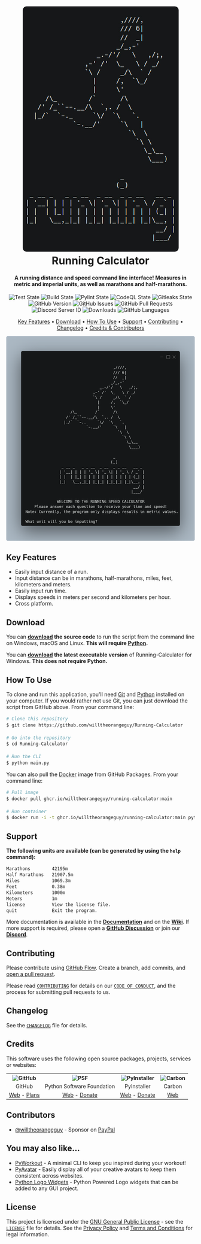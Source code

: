 <!-- Logo -->
<h1 align="center">
  <img src="https://github.com/willtheorangeguy/Running-Calculator/blob/main/docs/images/logo.png" alt="Running Calculator">
  <br>
  Running Calculator
  <br>
</h1>

<!-- Copy -->
<h4 align="center">A running distance and speed command line interface! Measures in metric and imperial units, as well as marathons and half-marathons.</h4>

<!-- Badges -->
<div align="center">
  <!-- Stability -->
  <img alt="Test State" src="https://github.com/willtheorangeguy/Running-Calculator/actions/workflows/test.yml/badge.svg">
  <!-- Stability -->
  <img alt="Build State" src="https://github.com/willtheorangeguy/Running-Calculator/actions/workflows/build.yml/badge.svg">
  <!-- Stability -->
  <img alt="Pylint State" src="https://github.com/willtheorangeguy/Running-Calculator/actions/workflows/pylint.yml/badge.svg">
  <!-- CodeQL -->
  <img alt="CodeQL State" src="https://github.com/willtheorangeguy/Running-Calculator/actions/workflows/codeql.yml/badge.svg">
  <!-- Gitleaks -->
  <img alt="Gitleaks State" src="https://github.com/willtheorangeguy/Running-Calculator/actions/workflows/gitleaks.yml/badge.svg">
  <!-- Version -->
  <img alt="GitHub Version" src="https://img.shields.io/github/v/release/willtheorangeguy/Running-Calculator">
  <!-- Issues -->
  <img alt="GitHub Issues" src="https://img.shields.io/github/issues/willtheorangeguy/Running-Calculator">
  <!-- Pull Requests -->
  <img alt="GitHub Pull Requests" src="https://img.shields.io/github/issues-pr/willtheorangeguy/Running-Calculator">
  <!-- Discord -->
  <img alt="Discord Server ID" src="https://img.shields.io/discord/950267832283848764">
  <!-- Downloads -->
  <img alt="Downloads" src="https://img.shields.io/github/downloads/willtheorangeguy/Running-Calculator/total">
  <!-- Language Count -->
  <img alt="GitHub Languages" src="https://img.shields.io/github/languages/count/willtheorangeguy/Running-Calculator">
</div>

<!-- Navigation -->
<p align="center">
  <a href="#key-features">Key Features</a> •
  <a href="#download">Download</a> •
  <a href="#how-to-use">How To Use</a> •
  <a href="#support">Support</a> •
  <a href="#contributing">Contributing</a> •
  <a href="#changelog">Changelog</a> •
  <a href="#credits">Credits & Contributors</a>
</p>

<!-- Screenshot(s) -->
![screenshot](https://github.com/willtheorangeguy/Running-Calculator/blob/main/docs/images/welcome.png)

## Key Features

* Easily input distance of a run.
* Input distance can be in marathons, half-marathons, miles, feet, kilometers and meters.
* Easily input run time.
* Displays speeds in meters per second and kilometers per hour.
* Cross platform.

## Download

You can **[download](https://github.com/willtheorangeguy/Running-Calculator/releases/latest) the source code** to run the script from the command line on Windows, macOS and Linux. **This will require [Python](https://www.python.org/downloads/).**

You can **[download](https://github.com/willtheorangeguy/Running-Calculator/releases/latest) the latest executable version** of Running-Calculator for Windows. **This does not require Python.**

## How To Use

To clone and run this application, you'll need [Git](https://git-scm.com/downloads) and [Python](https://www.python.org/downloads/) installed on your computer. If you would rather not use Git, you can just download the script from GitHub above. From your command line:

```bash
# Clone this repository
$ git clone https://github.com/willtheorangeguy/Running-Calculator

# Go into the repository
$ cd Running-Calculator

# Run the CLI
$ python main.py
```

You can also pull the [Docker](https://www.docker.com/) image from GitHub Packages. From your command line:

```bash
# Pull image
$ docker pull ghcr.io/willtheorangeguy/running-calculator:main

# Run container
$ docker run -i -t ghcr.io/willtheorangeguy/running-calculator:main python main.py
```

## Support

**The following units are available (can be generated by using the `help` command):**

```text
Marathons        42195m
Half Marathons   21907.5m
Miles            1069.3m
Feet             0.38m
Kilometers       1000m
Meters           1m
license          View the license file. 
quit             Exit the program.
```

More documentation is available in the **[Documentation](https://github.com/willtheorangeguy/Running-Calculator/tree/main/docs)** and on the **[Wiki](https://github.com/willtheorangeguy/Running-Calculator/wiki)**. If more support is required, please open a **[GitHub Discussion](https://github.com/willtheorangeguy/Running-Calculator/discussions/new)** or join our **[Discord](https://discord.gg/2eBHwHaPWp)**.

## Contributing

Please contribute using [GitHub Flow](https://guides.github.com/introduction/flow). Create a branch, add commits, and [open a pull request](https://github.com/willtheorangeguy/Running-Calculator/compare).

Please read [`CONTRIBUTING`](CONTRIBUTING.md) for details on our [`CODE OF CONDUCT`](CODE_OF_CONDUCT.md), and the process for submitting pull requests to us.

## Changelog

See the [`CHANGELOG`](CHANGELOG.md) file for details.

## Credits

This software uses the following open source packages, projects, services or websites:

<!-- Credits Table -->
<table>
  <tr>
    <th align="center"><img src="https://applets.imgix.net/https%3A%2F%2Fassets.ifttt.com%2Fimages%2Fchannels%2F2107379463%2Ficons%2Fmonochrome_large.png?w=240&h=240&s=8a19bbc158996d098e2fb18310ba7f33" width="150" height="150" alt="GitHub"/></th>
    <th align="center"><img src="https://upload.wikimedia.org/wikipedia/commons/thumb/c/c3/Python-logo-notext.svg/182px-Python-logo-notext.svg.png" width="150" height="150" alt="PSF"/></th>
    <th align="center"><img src="https://pyinstaller.readthedocs.io/en/v4.2/_static/pyinstaller-draft1a.ico" width="150" height="150" alt="PyInstaller"/></th>
    <th align="center"><img src="https://pbs.twimg.com/profile_images/912151274551885824/sjzD5vK9_400x400.jpg" width="150" height="150" alt="Carbon"/></th>
  </tr>
  <tr>
    <td align="center">GitHub</td>
    <td align="center">Python Software Foundation</td>
    <td align="center">PyInstaller</td>
    <td align="center">Carbon</td>
  </tr>
  <tr>
    <td align="center"><a href="https://github.com/">Web</a> - <a href="https://github.com/pricing">Plans</a></td>
    <td align="center"><a href="https://www.python.org/">Web</a> - <a href="https://psfmember.org/civicrm/contribute/transact?reset=1&id=2">Donate</a></td>
    <td align="center"><a href="https://pyinstaller.readthedocs.io/en/stable/">Web</a> - <a href="https://www.pyinstaller.org/funding.html#funding-by-individuals">Donate</a></td>
    <td align="center"><a href="https://carbon.now.sh/">Web</a></td>
  </tr>
</table>

## Contributors

* [@willtheorangeguy](https://github.com/willtheorangeguy) - Sponsor on [PayPal](https://paypal.me/wvdg44?country.x=CA&locale.x=en_US)

## You may also like...

* [PyWorkout](https://github.com/willtheorangeguy/PyWorkout) - A minimal CLI to keep you inspired during your workout!
* [PyAvatar](https://github.com/willtheorangeguy/PyAvatar) - Easily display all of your creative avatars to keep them consistent across websites.
* [Python Logo Widgets](https://github.com/willtheorangeguy/Python-Logo-Widgets) - Python Powered Logo widgets that can be added to any GUI project.

## License

This project is licensed under the [GNU General Public License](https://www.gnu.org/licenses/gpl-3.0.en.html) - see the [`LICENSE`](LICENSE.md) file for details. See the [Privacy Policy](https://github.com/willtheorangeguy/Running-Calculator/blob/main/docs/legal/PRIVACY.md) and [Terms and Conditions](https://github.com/willtheorangeguy/Running-Calculator/blob/main/docs/legal/TERMS.md) for legal information.

